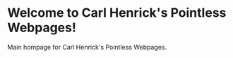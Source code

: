 # Welcome to Carl Henrick's Pointless Webpages!
Main hompage for Carl Henrick's Pointless Webpages.
